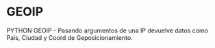 # GEOIP
PYTHON GEOIP - Pasando argumentos de una IP devuelve datos como Pais, Ciudad y Coord de Geposicionamiento.
